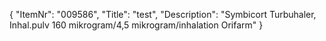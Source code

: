 {
  "ItemNr": "009586",
  "Title": "test",
  "Description": "Symbicort Turbuhaler, Inhal.pulv 160 mikrogram/4,5 mikrogram/inhalation Orifarm"
}
